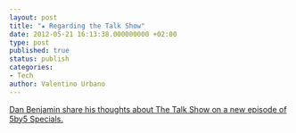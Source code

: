 ```yaml
---
layout: post
title: "★ Regarding the Talk Show"
date: 2012-05-21 16:13:38.000000000 +02:00
type: post
published: true
status: publish
categories:
- Tech
author: Valentino Urbano 
---
```


[Dan Benjamin share his thoughts about The Talk Show on a new episode of 5by5 Specials.][0]


[0]: http://5by5.tv/specials/6